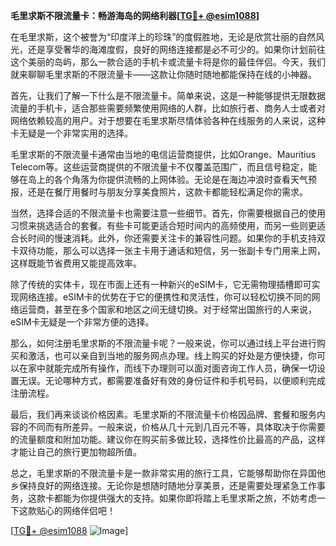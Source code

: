 **毛里求斯不限流量卡：畅游海岛的网络利器[[TG💪+ @esim1088](https://t.me/s/esim1088)]**

在毛里求斯，这个被誉为“印度洋上的珍珠”的度假胜地，无论是欣赏壮丽的自然风光，还是享受奢华的海滩度假，良好的网络连接都是必不可少的。如果你计划前往这个美丽的岛屿，那么一款合适的手机卡或流量卡将是你的最佳伴侣。今天，我们就来聊聊毛里求斯的不限流量卡——这款让你随时随地都能保持在线的小神器。

首先，让我们了解一下什么是不限流量卡。简单来说，这是一种能够提供无限数据流量的手机卡，适合那些需要频繁使用网络的人群，比如旅行者、商务人士或者对网络依赖较高的用户。对于想要在毛里求斯尽情体验各种在线服务的人来说，这种卡无疑是一个非常实用的选择。

毛里求斯的不限流量卡通常由当地的电信运营商提供，比如Orange、Mauritius Telecom等。这些运营商提供的不限流量卡不仅覆盖范围广，而且信号稳定，能够在岛上的各个角落为你提供流畅的上网体验。无论是在海边冲浪时查看天气预报，还是在餐厅用餐时与朋友分享美食照片，这款卡都能轻松满足你的需求。

当然，选择合适的不限流量卡也需要注意一些细节。首先，你需要根据自己的使用习惯来挑选适合的套餐。有些卡可能更适合短时间内的高频使用，而另一些则更适合长时间的慢速消耗。此外，你还需要关注卡的兼容性问题。如果你的手机支持双卡双待功能，那么可以选择一张主卡用于通话和短信，另一张副卡专门用来上网，这样既能节省费用又能提高效率。

除了传统的实体卡，现在市面上还有一种新兴的eSIM卡，它无需物理插槽即可实现网络连接。eSIM卡的优势在于它的便携性和灵活性，你可以轻松切换不同的网络运营商，甚至在多个国家和地区之间无缝切换。对于经常出国旅行的人来说，eSIM卡无疑是一个非常方便的选择。

那么，如何注册毛里求斯的不限流量卡呢？一般来说，你可以通过线上平台进行购买和激活，也可以亲自到当地的服务网点办理。线上购买的好处是方便快捷，你可以在家中就能完成所有操作，而线下办理则可以面对面咨询工作人员，确保一切设置无误。无论哪种方式，都需要准备好有效的身份证件和手机号码，以便顺利完成注册流程。

最后，我们再来谈谈价格因素。毛里求斯的不限流量卡价格因品牌、套餐和服务内容的不同而有所差异。一般来说，价格从几十元到几百元不等，具体取决于你需要的流量额度和附加功能。建议你在购买前多做比较，选择性价比最高的产品，这样才能让自己的旅行更加物超所值。

总之，毛里求斯的不限流量卡是一款非常实用的旅行工具，它能够帮助你在异国他乡保持良好的网络连接。无论你是想随时随地分享美景，还是需要处理紧急工作事务，这款卡都能为你提供强大的支持。如果你即将踏上毛里求斯之旅，不妨考虑一下这款贴心的网络伴侣吧！

[[TG💪+ @esim1088](https://t.me/s/esim1088) ![Image](https://i.postimg.cc/4NQfJmqS/Snipaste-2025-05-13-00-14-12.png)]